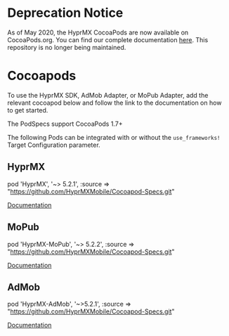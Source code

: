 # Deprecation Notice

As of May 2020, the HyprMX CocoaPods are now available on CocoaPods.org.
You can find our complete documentation [here](https://documentation.hyprmx.com/display/IMS/iOS+HyprMX+SDK).
This repository is no longer being maintained.

# Cocoapods

To use the HyprMX SDK, AdMob Adapter, or MoPub Adapter, add the relevant cocoapod below and follow the link to the documentation on how to get started.

The PodSpecs support CocoaPods 1.7+

The following Pods can be integrated with or without the `use_frameworks!` Target Configuration parameter.

## HyprMX

pod 'HyprMX', '~> 5.2.1', :source => "https://github.com/HyprMXMobile/Cocoapod-Specs.git"

[Documentation](https://documentation.hyprmx.com/display/IMS/Quick+Start)


## MoPub
pod 'HyprMX-MoPub', '~> 5.2.2', :source => "https://github.com/HyprMXMobile/Cocoapod-Specs.git"

[Documentation](https://documentation.hyprmx.com/display/IMS/HyprMX+Mobile+SDK+MoPub+Adapter+Overview)

## AdMob

pod 'HyprMX-AdMob', '~>5.2.1', :source => "https://github.com/HyprMXMobile/Cocoapod-Specs.git"

[Documentation](https://documentation.hyprmx.com/display/IMS/HyprMX+Mobile+SDK+AdMob+Adapter+Overview)
